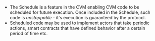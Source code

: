 - The Schedule is a feature in the CVM enabling CVM code to be scheduled for future execution. Once included in the Schedule, such code is *unstoppable* - it's execution is guaranteed by the protocol.
- Scheduled code may be used to implement actors that take periodic actions, smart contracts that have defined behavior after a certain period of time etc.